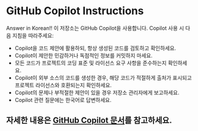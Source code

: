 # GitHub Copilot Instructions
Answer  in Korean!!
이 저장소는 GitHub Copilot을 사용합니다. Copilot 사용 시 다음 지침을 따라주세요:

- Copilot을 코드 제안에 활용하되, 항상 생성된 코드를 검토하고 확인하세요.
- Copilot이 제안한 민감하거나 독점적인 정보를 커밋하지 마세요.
- 모든 코드가 프로젝트의 코딩 표준 및 라이선스 요구 사항을 준수하는지 확인하세요.
- Copilot이 외부 소스의 코드를 생성한 경우, 해당 코드가 적절하게 출처가 표시되고 프로젝트 라이선스와 호환되는지 확인하세요.
- Copilot의 문제나 부적절한 제안이 있을 경우 저장소 관리자에게 보고하세요.
- Copilot 관련 질문에는 한국어로 답변하세요.


자세한 내용은 [GitHub Copilot 문서](https://docs.github.com/en/copilot)를 참고하세요.
------------------